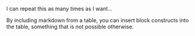 ﻿I can repeat this as many times as I want...

By including markdown from a table, you can insert block constructs into the table, something that is not possible otherwise.